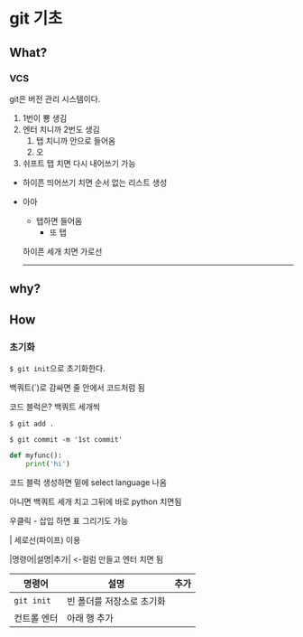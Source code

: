 # git 기초

## What?

### VCS

git은 버전 관리 시스템이다.

1. 1번이 뿅 생김
2. 엔터 치니까 2번도 생김
   1. 탭 치니까 안으로 들어옴
   2. 오
3. 쉬프트 탭 치면 다시 내어쓰기 가능



- 하이픈 띄어쓰기 치면 순서 없는 리스트 생성

- 아아

  - 탭하면 들어옴
    - 또 탭

  하이픈 세개 치면 가로선

  ---

  



## why?

## How

### 초기화

`$ git init`으로 초기화한다.

백쿼트(`)로 감싸면 줄 안에서 코드처럼 됨

코드 블럭은? 백쿼트 세개씩

```
$ git add .

$ git commit -m '1st commit'
```

```python
def myfunc():
	print('hi')
```

코드 블럭 생성하면 밑에 select language 나옴

아니면 백쿼트 세개 치고 그뒤에 바로 python 치면됨

우클릭 - 삽입 하면 표 그리기도 가능

| 세로선(파이프) 이용

|명령어|설명|추가| <-컬럼 만들고 엔터 치면 됨

| 명령어      | 설명                      | 추가 |
| ----------- | ------------------------- | ---- |
| `git init`  | 빈 폴더를 저장소로 초기화 |      |
| 컨트롤 엔터 | 아래 행 추가              |      |

